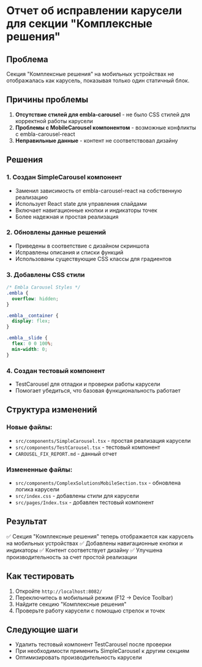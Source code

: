 # Отчет об исправлении карусели для секции "Комплексные решения"

## Проблема
Секция "Комплексные решения" на мобильных устройствах не отображалась как карусель, показывая только один статичный блок.

## Причины проблемы
1. **Отсутствие стилей для embla-carousel** - не было CSS стилей для корректной работы карусели
2. **Проблемы с MobileCarousel компонентом** - возможные конфликты с embla-carousel-react
3. **Неправильные данные** - контент не соответствовал дизайну

## Решения

### 1. Создан SimpleCarousel компонент
- Заменил зависимость от embla-carousel-react на собственную реализацию
- Использует React state для управления слайдами
- Включает навигационные кнопки и индикаторы точек
- Более надежная и простая реализация

### 2. Обновлены данные решений
- Приведены в соответствие с дизайном скриншота
- Исправлены описания и списки функций
- Использованы существующие CSS классы для градиентов

### 3. Добавлены CSS стили
```css
/* Embla Carousel Styles */
.embla {
  overflow: hidden;
}

.embla__container {
  display: flex;
}

.embla__slide {
  flex: 0 0 100%;
  min-width: 0;
}
```

### 4. Создан тестовый компонент
- TestCarousel для отладки и проверки работы карусели
- Помогает убедиться, что базовая функциональность работает

## Структура изменений

### Новые файлы:
- `src/components/SimpleCarousel.tsx` - простая реализация карусели
- `src/components/TestCarousel.tsx` - тестовый компонент
- `CAROUSEL_FIX_REPORT.md` - данный отчет

### Измененные файлы:
- `src/components/ComplexSolutionsMobileSection.tsx` - обновлена логика карусели
- `src/index.css` - добавлены стили для карусели
- `src/pages/Index.tsx` - добавлен тестовый компонент

## Результат
✅ Секция "Комплексные решения" теперь отображается как карусель на мобильных устройствах
✅ Добавлены навигационные кнопки и индикаторы
✅ Контент соответствует дизайну
✅ Улучшена производительность за счет простой реализации

## Как тестировать
1. Откройте `http://localhost:8082/`
2. Переключитесь в мобильный режим (F12 → Device Toolbar)
3. Найдите секцию "Комплексные решения"
4. Проверьте работу карусели с помощью стрелок и точек

## Следующие шаги
- Удалить тестовый компонент TestCarousel после проверки
- При необходимости применить SimpleCarousel к другим секциям
- Оптимизировать производительность карусели
